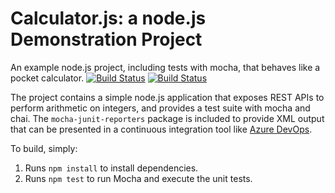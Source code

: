 Calculator.js: a node.js Demonstration Project
==============================================
An example node.js project, including tests with mocha, that behaves like
a pocket calculator.
[![Build Status](https://dev.azure.com/hansenazcloud888/Enabling%20Continuous%20Integration%20with%20Azure%20Pipelines/_apis/build/status/hansen-az.calculator?branchName=refs%2Fpull%2F2%2Fmerge)](https://dev.azure.com/hansenazcloud888/Enabling%20Continuous%20Integration%20with%20Azure%20Pipelines/_build/latest?definitionId=9&branchName=refs%2Fpull%2F2%2Fmerge)
[![Build Status](https://dev.azure.com/hansenazcloud0590/Integrating%20External%20Source%20Control%20with%20Azure%20Pipelines/_apis/build/status/hansen-az.calculator?branchName=master)](https://dev.azure.com/hansenazcloud0590/Integrating%20External%20Source%20Control%20with%20Azure%20Pipelines/_build/latest?definitionId=1&branchName=master)

The project contains a simple node.js application that exposes REST APIs
to perform arithmetic on integers, and provides a test suite with mocha
and chai.  The `mocha-junit-reporters` package is included to provide XML
output that can be presented in a continuous integration tool like
[Azure DevOps](https://azure.com/devops).

To build, simply:

1. Runs `npm install` to install dependencies.
2. Runs `npm test` to run Mocha and execute the unit tests.

